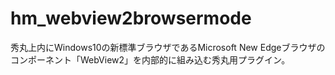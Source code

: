 # hm_webview2browsermode
秀丸上内にWindows10の新標準ブラウザであるMicrosoft New Edgeブラウザのコンポーネント「WebView2」を内部的に組み込む秀丸用プラグイン。
